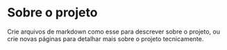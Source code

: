 ﻿# Sobre o projeto
Crie arquivos de markdown como esse para descrever sobre o projeto, ou crie novas páginas para detalhar mais sobre o projeto tecnicamente.
